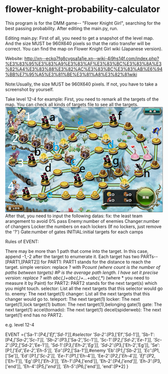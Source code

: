 # flower-knight-probability-calculator
This program is for the DMM game-- "Flower Knight Girl", searching for the best passing probability.
After editing the main.py, run.

Editing main.py:
First of all, you need to get a snapshot of the level map.
And the size MUST be 960X640 pixels so that the ratio transfer will be correct.
You can find the map on Flower Knight Girl wiki (Japanese version).

Website:
http://xn--eckq7fg8cygsa1a1je.xn--wiki-4i9hs14f.com/index.php?%E3%83%95%E3%83%A9%E3%83%AF%E3%83%BC%E3%83%8A%E3%82%A4%E3%83%88%E3%82%AC%E3%83%BC%E3%83%AB%E6%94%BB%E7%95%A5%E3%81%BE%E3%81%A8%E3%82%81wiki

Note:Usually, the size MUST be 960X640 pixels. If not, you have to take a screenshot by yourself.

Take level 12-4 for example:
First, you need to remark all the targets of the map. You can check all kinds of targets file to see all the targets.
![alt tag](https://raw.githubusercontent.com/JAG3R/flower-knight-probability-calculator/master/12-4(example).png)
After that, you need to input the following datas:
fix: the least team arangement to avoid 0% pass
Enemy:number of enemies
Changer:number of changers
Locker:the numbers on each lockers (If no lockers, just remove the '?')
Gate:number of gates
INITIAL:initial targets for each camps

Rules of EVENT:

There may be more than 1 path that come into the target.
In this case, append -1,-2 after the target to enumerate it.
Each target has two PARTs--[PART1,[PART2]]
for PART1:
 	PART1 stands for the distance to reach the target.
	simple version: replace ? with P*count (where count is the number of paths between targets) #P is the average path length. I have set it
	precise version: replace ? with abc(*,*)+abc(*,*)+...+abc(*,*) (where * you need to measure it by Paint)
for PART2:
	PART2 stands for the next target(s) which you might touch.
	selector: List all the next targets that this selector would go to.
	enemy: The next target(1)
	changer: List all the next targets that this changer would go to.
	teleport: The next target(1)
	locker: The next target(1),lock target(1)
	button: The next target(1),belonging gate(1)
	gate: The next target(1)
	accel(tornado): The next target(1)
	decel(spiderweb): The next target(1)
	end has no PART2.

e.g. level 12-4

EVENT ={'Sa-1':[P*4,['Ef','Sd-1']],#selector
		'Sa-2':[P*3,['Ef','Sd-1']],
		'Sb-1':[P*4,['Sa-2','Sc-1']],
		'Sb-2':[P*3,['Sa-2','Sc-1']],
		'Sc-1':[P*2,['Sd-2','Ee-1']],
		'Sc-2':[P*2,['Sd-2','Ee-1']],
		'Sd-1':[P*3,['Eh-2','Eg']],
		'Sd-2':[P*3,['Eh-2','Eg']],
		'Se':[P*1,['Ed','Ee-2','Eh-5']],
		'Ea':[P*2,['Sa-1']],#enemy
		'Eb':[P*1,['Sb-2']],
		'Ec':[P*1,['Se']],
		'Ed':[P*1,['Sc-2']],
		'Ee-1':[P*1,['Eh-4']],
		'Ee-2':[P*2,['Eh-4']],
		'Ef':[P*2,['Eh-1']],
		'Eg':[P*1,['Eh-3']],
		'Eh-1':[P*4,['end']],
		'Eh-2':[P*4,['end']],
		'Eh-3':[P*3,['end']],
		'Eh-4':[P*5,['end']],
		'Eh-5':[P*6,['end']],
		'end':[P*2]
        }


